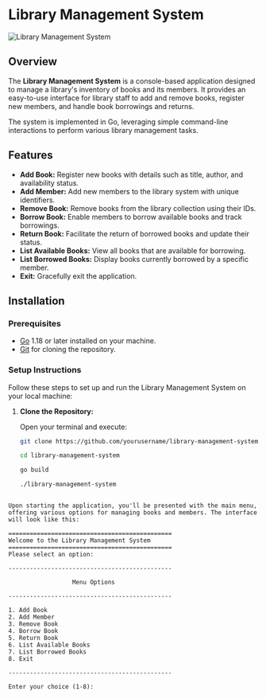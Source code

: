 # Library Management System

![Library Management System](#) <!-- Insert a cover image or logo here -->

## Overview

The **Library Management System** is a console-based application designed to manage a library's inventory of books and its members. It provides an easy-to-use interface for library staff to add and remove books, register new members, and handle book borrowings and returns.

The system is implemented in Go, leveraging simple command-line interactions to perform various library management tasks.

## Features

- **Add Book:** Register new books with details such as title, author, and availability status.
- **Add Member:** Add new members to the library system with unique identifiers.
- **Remove Book:** Remove books from the library collection using their IDs.
- **Borrow Book:** Enable members to borrow available books and track borrowings.
- **Return Book:** Facilitate the return of borrowed books and update their status.
- **List Available Books:** View all books that are available for borrowing.
- **List Borrowed Books:** Display books currently borrowed by a specific member.
- **Exit:** Gracefully exit the application.

## Installation

### Prerequisites

- [Go](https://golang.org/doc/install) 1.18 or later installed on your machine.
- [Git](https://git-scm.com/book/en/v2/Getting-Started-Installing-Git) for cloning the repository.

### Setup Instructions

Follow these steps to set up and run the Library Management System on your local machine:

1. **Clone the Repository:**

   Open your terminal and execute:

   ```bash
   git clone https://github.com/yourusername/library-management-system.git

   ```

   ```bash
   cd library-management-system
   ```

   ```bash
   go build

   ```

   ```bash
   ./library-management-system
   ```

```

Upon starting the application, you'll be presented with the main menu, offering various options for managing books and members. The interface will look like this:

==============================================
Welcome to the Library Management System
==============================================
Please select an option:

----------------------------------------------

                  Menu Options

----------------------------------------------

1. Add Book
2. Add Member
3. Remove Book
4. Borrow Book
5. Return Book
6. List Available Books
7. List Borrowed Books
8. Exit

----------------------------------------------

Enter your choice (1-8):



```

